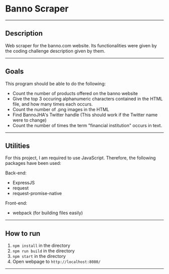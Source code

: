 # Banno Scraper
---

## Description
Web scraper for the banno.com website. Its functionalities were given by the coding challenge description given by them.

---

## Goals

This program should be able to do the following:

- Count the number of products offered on the banno website
- Give the top 3 occuring alphanumeric characters contained in the HTML file, and how many times each occurs.
- Count the number of .png images in the HTML
- Find BannoJHA's Twitter handle (This should work if the Twitter name were to change)
- Count the number of times the term "financial institution" occurs in text.

---

## Utilities

For this project, I am required to use JavaScript. Therefore, the following packages have been used:

Back-end:

- ExpressJS
- request
- request-promise-native

Front-end:

- webpack (for building files easily)

---

## How to run

1. `npm install` in the directory
2. `npm run build` in the directory
3. `npm start` in the directory
4. Open webpage to `http://localhost:8080/`

---
